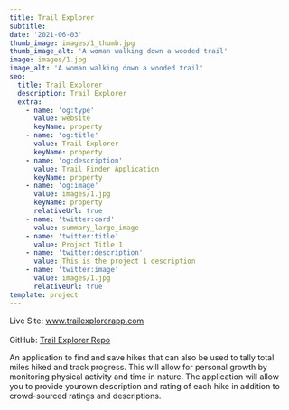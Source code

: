 ```yaml
---
title: Trail Explorer
subtitle: 
date: '2021-06-03'
thumb_image: images/1_thumb.jpg
thumb_image_alt: 'A woman walking down a wooded trail'
image: images/1.jpg
image_alt: 'A woman walking down a wooded trail'
seo:
  title: Trail Explorer
  description: Trail Explorer
  extra:
    - name: 'og:type'
      value: website
      keyName: property
    - name: 'og:title'
      value: Trail Explorer
      keyName: property
    - name: 'og:description'
      value: Trail Finder Application
      keyName: property
    - name: 'og:image'
      value: images/1.jpg
      keyName: property
      relativeUrl: true
    - name: 'twitter:card'
      value: summary_large_image
    - name: 'twitter:title'
      value: Project Title 1
    - name: 'twitter:description'
      value: This is the project 1 description
    - name: 'twitter:image'
      value: images/1.jpg
      relativeUrl: true
template: project
---
```


Live Site: <a href="https://www.trailexplorerapp.com/" target="_blank">www.trailexplorerapp.com</a>
</br></br>
GitHub: <a href="https://github.com/nickmagruder/trail-explorer" target="_blank">Trail Explorer Repo</a>

An application to find and save hikes that can also be used to tally total miles hiked and track progress. This will allow for personal growth by monitoring physical activity and time in nature. The application will allow you to provide yourown description and rating of each hike in addition to crowd-sourced ratings and descriptions.
